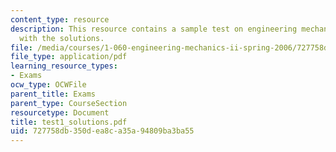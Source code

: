 ```yaml
---
content_type: resource
description: This resource contains a sample test on engineering mechanics, along
  with the solutions.
file: /media/courses/1-060-engineering-mechanics-ii-spring-2006/727758db350dea8ca35a94809ba3ba55_test1_solutions.pdf
file_type: application/pdf
learning_resource_types:
- Exams
ocw_type: OCWFile
parent_title: Exams
parent_type: CourseSection
resourcetype: Document
title: test1_solutions.pdf
uid: 727758db-350d-ea8c-a35a-94809ba3ba55
---
```

